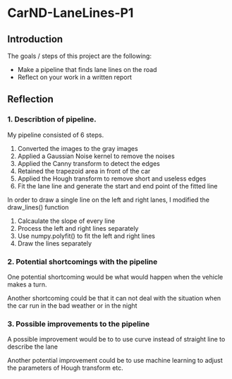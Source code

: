 # CarND-LaneLines-P1

## Introduction

The goals / steps of this project are the following:
* Make a pipeline that finds lane lines on the road
* Reflect on your work in a written report

## Reflection

### 1. Describtion of pipeline.

My pipeline consisted of 6 steps.
1. Converted the images to the gray images
2. Applied a Gaussian Noise kernel to remove the noises
3. Applied the Canny transform to detect the edges
4. Retained the trapezoid area in front of the car
5. Applied the Hough transform to remove short and useless edges
6. Fit the lane line and generate the start and end point of the fitted line

In order to draw a single line on the left and right lanes, I modified the draw_lines() function
1. Calcaulate the slope of every line
2. Process the left and right lines separately
3. Use numpy.polyfit() to fit the left and right lines
4. Draw the lines separately

### 2. Potential shortcomings with the pipeline

One potential shortcoming would be what would happen when the vehicle makes a turn.

Another shortcoming could be that it can not deal with the situation when the car run in the bad weather or in the night


### 3. Possible improvements to the pipeline

A possible improvement would be to to use curve instead of straight line to describe the lane

Another potential improvement could be to use machine learning to adjust the parameters of Hough transform etc.

